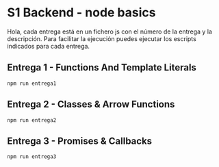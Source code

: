 # S1 Backend - node basics
Hola, cada entrega está en un fichero js con el número de la entrega y la descripción.
Para facilitar la ejecución puedes ejecutar los escripts indicados para cada entrega.
## Entrega 1 - Functions And Template Literals
```
npm run entrega1
```
## Entrega 2 - Classes & Arrow Functions
```
npm run entrega2
```
## Entrega 3 - Promises & Callbacks
```
npm run entrega3
```